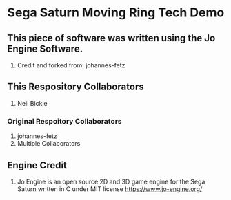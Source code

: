 # Sega Saturn Moving Ring Tech Demo
## This piece of software was written using the Jo Engine Software.
1. Credit and forked from: johannes-fetz

## This Respository Collaborators
1. Neil Bickle
### Original Respoitory Collaborators
1. johannes-fetz
2. Multiple Collaborators

## Engine Credit
1. Jo Engine is an open source 2D and 3D game engine for the Sega Saturn written in C under MIT license https://www.jo-engine.org/
